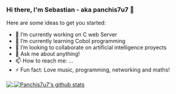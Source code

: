 ### Hi there, I'm Sebastian - aka panchis7u7 👋

<!--
**panchis7u7/panchis7u7** is a ✨ _special_ ✨ repository because its `README.md` (this file) appears on your GitHub profile. -->

Here are some ideas to get you started:

- 🔭 I’m currently working on C web Server
- 🌱 I’m currently learning Cobol programming
- 👯 I’m looking to collaborate on artificial intelligence proyects
- 💬 Ask me about anything!
- 📫 How to reach me: ...
- ⚡ Fun fact: Love music, programming, networking and maths!

<a href="https://github.com/panchis7u7">
  <img align="center" src="https://github-readme-stats.vercel.app/api/top-langs/?username=panchis7u7&theme=dark&hide_langs_below=1" />
</a>
<a href="https://github.com/panchis7u7">
 <img align="center" src="https://github-readme-stats.vercel.app/api?username=panchis7u7&show_icons=true&theme=dark&line_height=27" alt="Panchis7u7's github stats"/>
</a>
